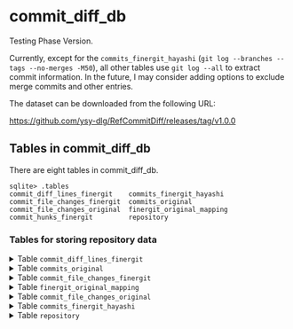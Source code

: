 # commit_diff_db
Testing Phase Version.

Currently, except for the `commits_finergit_hayashi` (`git log --branches --tags --no-merges -M50`), all other tables use `git log --all` to extract commit information. In the future, I may consider adding options to exclude merge commits and other entries.

The dataset can be downloaded from the following URL:

https://github.com/ysy-dlg/RefCommitDiff/releases/tag/v1.0.0



## Tables in commit_diff_db

There are eight tables in commit_diff_db.
```shell-session
sqlite> .tables
commit_diff_lines_finergit    commits_finergit_hayashi    
commit_file_changes_finergit  commits_original            
commit_file_changes_original  finergit_original_mapping   
commit_hunks_finergit         repository                   
```

### Tables for storing repository data

<details>
<summary>Table <code>commit_diff_lines_finergit</code></summary>

- The schema of table `commit_diff_lines_finergit` is as follows.
  - To set the primary key, an auto-increment ID was added.

| Field Name       | Data Type           | Nullable | Primary/Foreign Key | Description                                                   |
|------------------|---------------------|----------|----------------------|---------------------------------------------------------------|
| id               | INTEGER             | No       | Primary Key          | Auto-incremented unique identifier                            |
| commit_id        | VARCHAR(40)         | No       |                      | FinerGit commit ID                                            |
| repository_name  | VARCHAR(255)        | No       |                      | Repository name                                               |
| old_filename     | VARCHAR(255)        | Yes       |                      | Old file name including path                                  |
| new_filename     | VARCHAR(255)        | Yes       |                      | New file name including path                                  |
| hunk_id          | INTEGER             | No       |                      | Unique identifier for the hunk, starting from 0              |
| hunk_header      | TEXT                | No       |                      | Header information of the hunk, describing the context or code location |
| hunk_size_lines  | INTEGER             | No       |                      | Total number of lines in the hunk                             |
| line_id          | INTEGER                 | No       |                      | Unique identifier for the line, starting from 0              |
| change_type      | ENUM('+', '-')      | No       |                      | Type of change (`+` for addition, `-` for deletion)           |
| token_type       | VARCHAR(50)         | Yes      |                      | Type of token; for comment lines, it may be empty or `JAVADOCCOMMENT` |
| token_value      | TEXT                | No       |                      | Value of the token                                            |


</details>





<details>
<summary>Table <code>commits_original</code></summary>

- The schema of table `commits_original` is as follows.
  - **`is_code_file_modified`** can help filter out commits that do not contain code file (e.g..java) changes.


| Field Name              | Data Type      | Nullable | Primary/Foreign Key | Description                                                       |
|-------------------------|----------------|----------|----------------------|-------------------------------------------------------------------|
| commit_id               | VARCHAR(40)    | No       | Primary Key          | Original Commit ID                            |
| repository_name         | VARCHAR(255)   | No      |                      | Name of the repository, used to identify or describe it      |
| commit_message_subject  | TEXT           | Yes      |                      | Commit message subject                                           |
| is_file_modified        | TINYINT(1)     | No       |                      | With/Without File Modification                                  |
| is_code_file_modified   | TINYINT(1)     | No       |                      | With/Without Code File Modification                            |
| commit_date             | TIMESTAMP      | No       |                      | UTC time, without timezone information                              |

</details>


<details>
<summary>Table <code>commit_file_changes_finergit</code></summary>

- The schema of table `commit_file_changes_finergit` is as follows.
  - To set the primary key, an auto-increment ID was added.

| Field Name       | Data Type       | Nullable | Primary/Foreign Key | Description                                                   |
|------------------|-----------------|----------|----------------------|---------------------------------------------------------------|
| id               | INTEGER         | No       | Primary Key          | Auto-increment                                                |
| commit_id        | VARCHAR(40)     | No       |                      | Finergit commit ID (SHA1 hash value)                         |
| repository_name  | VARCHAR(255)    | No       |                      | Repository name                                               |
| file_status      | VARCHAR(10)     | No       |                      | File status: A (Added), M (Modified), D (Deleted), Rxx (Renamed), Cxx (Copied), etc. |
| old_filename     | VARCHAR(255)    | Yes       |                      | Old file name including path                                  |
| new_filename     | VARCHAR(255)    | Yes       |                      | New file name including path                                  |

</details>


<details>
<summary>Table <code>finergit_original_mapping</code></summary>

- The schema of table `finergit_original_mapping` is as follows.
  
| Field Name         | Data Type      | Nullable | Primary/Foreign Key | Description                |
|--------------------|----------------|----------|----------------------|----------------------------|
| commit_id          | VARCHAR(40)    | No       | Primary Key          | FinerGit commit ID         |
| original_commit_id | VARCHAR(7)     | No       |                      | Original Commit ID         |
| repository_name  | VARCHAR(255)    | No       |                      | Repository name                                               |
| commit_date        | TIMESTAMP      | No      |                      | UTC time, without timezone information  |

</details>


<details>
<summary>Table <code>commit_file_changes_original</code></summary>

- The schema of table `commit_file_changes_original` is as follows.
  - To set the primary key, an auto-increment ID was added.


| Field Name       | Data Type       | Nullable | Primary/Foreign Key | Description                                                   |
|------------------|-----------------|----------|----------------------|---------------------------------------------------------------|
| id               | INTEGER         | No       | Primary Key          | Auto-increment                                                |
| commit_id        | VARCHAR(40)     | No       |                      | Original commit ID (SHA1 hash value)                         |
| repository_name  | VARCHAR(255)    | No       |                      | Repository name                                               |
| file_status      | VARCHAR(10)     | No       |                      | File status: A (Added), M (Modified), D (Deleted), Rxx (Renamed), Cxx (Copied), etc. |
| old_filename     | VARCHAR(255)    | Yes       |                      | Old file name including path                                  |
| new_filename     | VARCHAR(255)    | Yes       |                      | New file name including path                                  |


| File Status | old_filename               | new_filename              |
|-------------|----------------------------|---------------------------|
| A           | Empty                      | Full path of the new file |
| M           | Full path of the original file | Empty                    |
| D           | Full path of the deleted file | Empty                    |
| Rxx         | Full path of the original file | Full path after renaming |
| Cxx         | Full path of the original file | Full path after copying  |
| T           | Full path of the file          | Empty                    |
| U           | Full path of the conflicting file | Empty                |

</details>

<details>
<summary>Table <code>commits_finergit_hayashi</code></summary>

- The schema of table `commits_finergit_hayashi` is as follows.
  - To set the primary key, an auto-increment ID was added.

| Field Name             | Data Type      | Nullable | Primary/Foreign Key | Description                              |
|-------------------------|----------------|----------|----------------------|------------------------------------------|
| id                      | INTEGER        | No       | Primary Key          | Auto-increment                          |
| commit_id               | VARCHAR(40)    | No       |                      | FinerGit commit ID                      |
| repository_name   | VARCHAR(255)   | No      |                      | Name of the repository, used to identify or describe it      |
| file_similarity_score   | INTEGER            | No       |                      | Rxx                                  |
| change_type             | VARCHAR(30)    | No       |                      | Rename Method, Change Parameter, Rename Method+, Move Method, Move Method+, Move and Rename Method, Move and Rename Method+ |
| change_type_info        | TEXT           | No       |                      |                                          |
| old_filename           | VARCHAR(255)   | No       |                      |                                          |
| new_filename           | VARCHAR(255)   | No       |                      |                                          |


</details>

<details>
<summary>Table <code>repository</code></summary>

- The schema of table `repository` is as follows.

| Field Name       | Data Type      | Nullable | Primary/Foreign Key | Description                                                   |
|-------------------|----------------|----------|----------------------|---------------------------------------------------------------|
| id                | INTEGER        | No       | Primary Key          | Unique identifier for the repository, auto-increment primary key |
| repository_url    | TEXT           | No       |                      | Repository URL (e.g., GitHub, GitLab, etc.)                 |
| repository_name   | VARCHAR(255)   | Yes      |                      | Name of the repository, used to identify or describe it      |
| language          | VARCHAR(50)    | No       |                      | Primary programming language of the repository (e.g., Java, Python) |


</details>


